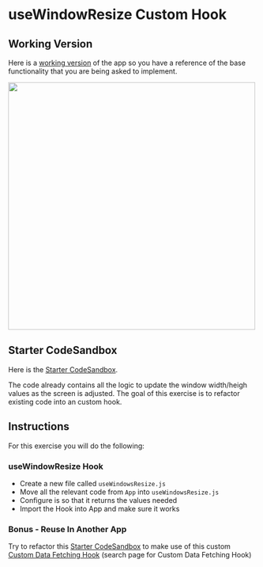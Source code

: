 # useWindowResize Custom Hook

## Working Version
Here is a [working version](https://8pkrz.csb.app/) of the app so you have a reference of the base functionality that you are being asked to implement. 


<img src="https://i.imgur.com/0BG7mYC.png" width=500/>

## Starter CodeSandbox
Here is the [Starter CodeSandbox](https://codesandbox.io/s/custom-hooks-usewindowsize-starter-681s0?file=/src/App.js). 

The code already contains all the logic to update the window width/heigh values as the screen is adjusted.  The goal of this exercise is to refactor existing  code into an custom hook.  

## Instructions
For this exercise you will do the following:

### useWindowResize Hook
- Create a new file called `useWindowsResize.js`
- Move all the relevant code from `App` into `useWindowsResize.js` 
- Configure is so that it returns the values needed 
- Import the Hook into App and make sure it works

<!-- [Full useWindowResize Solution Code](https://codesandbox.io/s/custom-hooks-usewindowsize-solution-8pkrz?file=/src/useWindowSize.js) -->


### Bonus - Reuse In Another App

Try to refactor this [Starter CodeSandbox](https://codesandbox.io/s/usedataapi-starter-si1ds) to make use of this custom [Custom Data Fetching Hook](https://www.robinwieruch.de/react-hooks-fetch-data) (search page for Custom Data Fetching Hook)


<!-- ### Bonus - Reuse In Another App

- Import the custom `useWindowResize` Hook into the App Component in this [Mars - Inline Style](https://codesandbox.io/s/mars-inline-styles-wpixk?file=/src/Components/App.js) version of the site. 
- Refactor `App` to use the `useWindowsResize` custom hook -->

<!-- ### Bonus - Change Color Based On Changes

Try adding some logic that would change the color of the text based on the following:

- width size increases = green
- width size decreases = red

Here is a [working version](https://ejg9u.csb.app/) of this solution.   -->

<!--  -->
<!-- [Full Change Color Solution Code](https://codesandbox.io/s/custom-hooks-usewindowsize-color-changes-solution-ejg9u?file=/src/useWindowSize.js) -->
